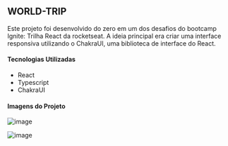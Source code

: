 <h2>WORLD-TRIP</h2>

Este projeto foi desenvolvido do zero em um dos desafios do bootcamp Ignite: Trilha React da rocketseat. A ideia principal era criar uma interface responsiva utilizando o ChakraUI, uma biblioteca de interface do React.

<h4>Tecnologias Utilizadas</h4>

- React
- Typescript
- ChakraUI

<h4>Imagens do Projeto</h4>

![image](https://user-images.githubusercontent.com/68357487/113748578-0aeb5380-96df-11eb-80de-f1dcbd1322d5.png)


![image](https://user-images.githubusercontent.com/68357487/113748983-7d5c3380-96df-11eb-85f5-c624158553b6.png)
